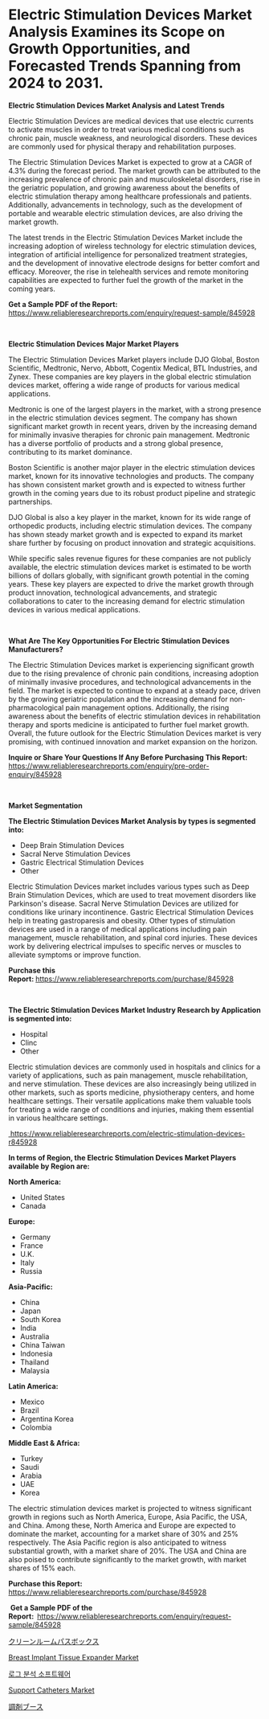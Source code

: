 <p><h1>Electric Stimulation Devices Market Analysis Examines its Scope on Growth Opportunities, and Forecasted Trends Spanning from 2024 to 2031.</h1></p><p><strong>Electric Stimulation Devices Market Analysis and Latest Trends</strong></p>
<p><p>Electric Stimulation Devices are medical devices that use electric currents to activate muscles in order to treat various medical conditions such as chronic pain, muscle weakness, and neurological disorders. These devices are commonly used for physical therapy and rehabilitation purposes.</p><p>The Electric Stimulation Devices Market is expected to grow at a CAGR of 4.3% during the forecast period. The market growth can be attributed to the increasing prevalence of chronic pain and musculoskeletal disorders, rise in the geriatric population, and growing awareness about the benefits of electric stimulation therapy among healthcare professionals and patients. Additionally, advancements in technology, such as the development of portable and wearable electric stimulation devices, are also driving the market growth.</p><p>The latest trends in the Electric Stimulation Devices Market include the increasing adoption of wireless technology for electric stimulation devices, integration of artificial intelligence for personalized treatment strategies, and the development of innovative electrode designs for better comfort and efficacy. Moreover, the rise in telehealth services and remote monitoring capabilities are expected to further fuel the growth of the market in the coming years.</p></p>
<p><strong>Get a Sample PDF of the Report:&nbsp;</strong> <a href="https://www.reliableresearchreports.com/enquiry/request-sample/845928">https://www.reliableresearchreports.com/enquiry/request-sample/845928</a></p>
<p>&nbsp;</p>
<p><strong>Electric Stimulation Devices Major Market Players</strong></p>
<p><p>The Electric Stimulation Devices Market players include DJO Global, Boston Scientific, Medtronic, Nervo, Abbott, Cogentix Medical, BTL Industries, and Zynex. These companies are key players in the global electric stimulation devices market, offering a wide range of products for various medical applications.</p><p>Medtronic is one of the largest players in the market, with a strong presence in the electric stimulation devices segment. The company has shown significant market growth in recent years, driven by the increasing demand for minimally invasive therapies for chronic pain management. Medtronic has a diverse portfolio of products and a strong global presence, contributing to its market dominance.</p><p>Boston Scientific is another major player in the electric stimulation devices market, known for its innovative technologies and products. The company has shown consistent market growth and is expected to witness further growth in the coming years due to its robust product pipeline and strategic partnerships.</p><p>DJO Global is also a key player in the market, known for its wide range of orthopedic products, including electric stimulation devices. The company has shown steady market growth and is expected to expand its market share further by focusing on product innovation and strategic acquisitions.</p><p>While specific sales revenue figures for these companies are not publicly available, the electric stimulation devices market is estimated to be worth billions of dollars globally, with significant growth potential in the coming years. These key players are expected to drive the market growth through product innovation, technological advancements, and strategic collaborations to cater to the increasing demand for electric stimulation devices in various medical applications.</p></p>
<p>&nbsp;</p>
<p><strong>What Are The Key Opportunities For Electric Stimulation Devices Manufacturers?</strong></p>
<p><p>The Electric Stimulation Devices market is experiencing significant growth due to the rising prevalence of chronic pain conditions, increasing adoption of minimally invasive procedures, and technological advancements in the field. The market is expected to continue to expand at a steady pace, driven by the growing geriatric population and the increasing demand for non-pharmacological pain management options. Additionally, the rising awareness about the benefits of electric stimulation devices in rehabilitation therapy and sports medicine is anticipated to further fuel market growth. Overall, the future outlook for the Electric Stimulation Devices market is very promising, with continued innovation and market expansion on the horizon.</p></p>
<p><strong>Inquire or Share Your Questions If Any Before Purchasing This Report:</strong> <a href="https://www.reliableresearchreports.com/enquiry/pre-order-enquiry/845928">https://www.reliableresearchreports.com/enquiry/pre-order-enquiry/845928</a></p>
<p>&nbsp;</p>
<p><strong>Market Segmentation</strong></p>
<p><strong>The Electric Stimulation Devices Market Analysis by types is segmented into:</strong></p>
<p><ul><li>Deep Brain Stimulation Devices</li><li>Sacral Nerve Stimulation Devices</li><li>Gastric Electrical Stimulation Devices</li><li>Other</li></ul></p>
<p><p>Electric Stimulation Devices market includes various types such as Deep Brain Stimulation Devices, which are used to treat movement disorders like Parkinson's disease. Sacral Nerve Stimulation Devices are utilized for conditions like urinary incontinence. Gastric Electrical Stimulation Devices help in treating gastroparesis and obesity. Other types of stimulation devices are used in a range of medical applications including pain management, muscle rehabilitation, and spinal cord injuries. These devices work by delivering electrical impulses to specific nerves or muscles to alleviate symptoms or improve function.</p></p>
<p><strong>Purchase this Report:&nbsp;</strong><a href="https://www.reliableresearchreports.com/purchase/845928">https://www.reliableresearchreports.com/purchase/845928</a></p>
<p>&nbsp;</p>
<p><strong>The Electric Stimulation Devices Market Industry Research by Application is segmented into:</strong></p>
<p><ul><li>Hospital</li><li>Clinc</li><li>Other</li></ul></p>
<p><p>Electric stimulation devices are commonly used in hospitals and clinics for a variety of applications, such as pain management, muscle rehabilitation, and nerve stimulation. These devices are also increasingly being utilized in other markets, such as sports medicine, physiotherapy centers, and home healthcare settings. Their versatile applications make them valuable tools for treating a wide range of conditions and injuries, making them essential in various healthcare settings.</p></p>
<p><a href="https://www.reliableresearchreports.com/electric-stimulation-devices-r845928">&nbsp;https://www.reliableresearchreports.com/electric-stimulation-devices-r845928</a></p>
<p><strong>In terms of Region, the Electric Stimulation Devices Market Players available by Region are:</strong></p>
<p>
    <p> <strong> North America: </strong>
        <ul>
            <li>United States</li>
            <li>Canada</li>
        </ul>
        </p> 
    <p> <strong> Europe: </strong>
        <ul>
            <li>Germany</li>
            <li>France</li>
            <li>U.K.</li>
            <li>Italy</li>
            <li>Russia</li>
        </ul>
        </p> 
    <p> <strong> Asia-Pacific: </strong>
        <ul>
            <li>China</li>
            <li>Japan</li>
            <li>South Korea</li>
            <li>India</li>
            <li>Australia</li>
            <li>China Taiwan</li>
            <li>Indonesia</li>
            <li>Thailand</li>
            <li>Malaysia</li>
        </ul>
        </p> 
    <p> <strong> Latin America: </strong>
        <ul>
            <li>Mexico</li>
            <li>Brazil</li>
            <li>Argentina Korea</li>
            <li>Colombia</li>
        </ul>
        </p> 
    <p> <strong> Middle East & Africa: </strong>
        <ul>
            <li>Turkey</li>
            <li>Saudi</li>
            <li>Arabia</li>
            <li>UAE</li>
            <li>Korea</li>
        </ul>
    </p>
    </p>
<p><p>The electric stimulation devices market is projected to witness significant growth in regions such as North America, Europe, Asia Pacific, the USA, and China. Among these, North America and Europe are expected to dominate the market, accounting for a market share of 30% and 25% respectively. The Asia Pacific region is also anticipated to witness substantial growth, with a market share of 20%. The USA and China are also poised to contribute significantly to the market growth, with market shares of 15% each.</p></p>
<p><strong>Purchase this Report: </strong><a href="https://www.reliableresearchreports.com/purchase/845928">https://www.reliableresearchreports.com/purchase/845928</a></p>
<p>&nbsp;<strong>Get a Sample PDF of the Report:&nbsp;&nbsp;</strong><a href="https://www.reliableresearchreports.com/enquiry/request-sample/845928">https://www.reliableresearchreports.com/enquiry/request-sample/845928</a></p>
<p><strong></strong></p>
<p><p><a href="https://github.com/EstelWisozk1/Market-Research-Report-List-1/blob/main/575926250037.md">クリーンルームパスボックス</a></p><p><a href="https://github.com/abdelrhmankishk22/Market-Research-Report-List-4/blob/main/breast-implant-tissue-expander-market.md">Breast Implant Tissue Expander Market</a></p><p><a href="https://github.com/vsckjg50460/Market-Research-Report-List-2/blob/main/282169545162.md">로그 분석 소프트웨어</a></p><p><a href="https://github.com/joannagoyvaerts/Market-Research-Report-List-2/blob/main/support-catheters-market.md">Support Catheters Market</a></p><p><a href="https://github.com/andym141978/Market-Research-Report-List-1/blob/main/196841150038.md">調剤ブース</a></p></p>